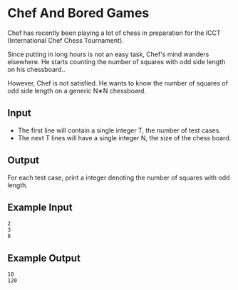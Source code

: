 # Chef And Bored Games

Chef has recently been playing a lot of chess in preparation for the ICCT (International Chef Chess Tournament).

Since putting in long hours is not an easy task, Chef's mind wanders elsewhere. He starts counting the number of squares with odd side length on his chessboard..

However, Chef is not satisfied. He wants to know the number of squares of odd side length on a generic N∗N chessboard.

## Input

- The first line will contain a single integer T, the number of test cases.
- The next T lines will have a single integer N, the size of the chess board.

## Output

For each test case, print a integer denoting the number of squares with odd length.

## Example Input

```
2
3
8
```

## Example Output

```
10
120
```
